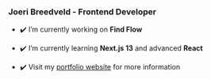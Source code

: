 ### Joeri Breedveld - Frontend Developer

- ✔️ I’m currently working on **Find Flow**

- ✔️ I’m currently learning **Next.js 13** and advanced **React**

- ✔️ Visit my [portfolio website](https://joeribreedveld.com/) for more information
